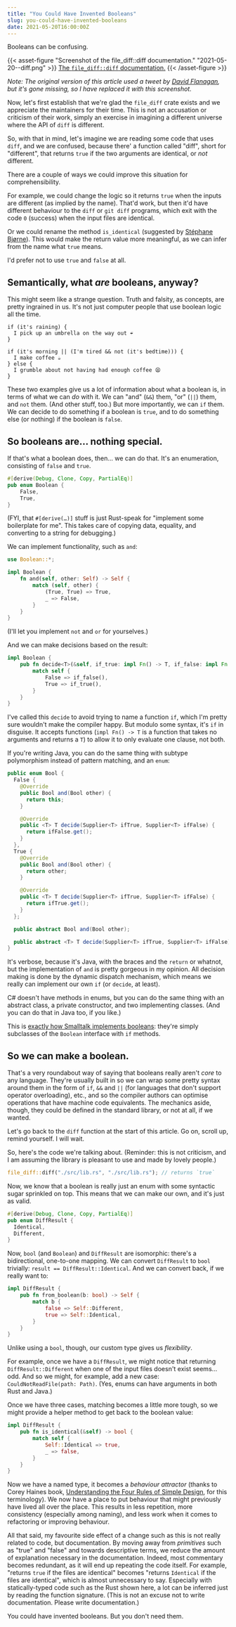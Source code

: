 ```yaml
---
title: "You Could Have Invented Booleans"
slug: you-could-have-invented-booleans
date: 2021-05-20T16:00:00Z
---
```


Booleans can be confusing.

{{< asset-figure "Screenshot of the file_diff::diff documentation." "2021-05-20--diff.png" >}}
[The `file_diff::diff` documentation.](https://docs.rs/file_diff/1.0.0/file_diff/fn.diff.html)
{{< /asset-figure >}}

_Note: The original version of this article used a tweet by [David Flanagan][@rawkode], but it's gone missing, so I have replaced it with this screenshot._

Now, let's first establish that we're glad the `file_diff` crate exists and we appreciate the maintainers for their time. This is not an accusation or criticism of their work, simply an exercise in imagining a different universe where the API of `diff` is different.

So, with that in mind, let's imagine we are reading some code that uses `diff`, and we are confused, because there' a function called "diff", short for "different", that returns `true` if the two arguments are identical, or _not_ different.

There are a couple of ways we could improve this situation for comprehensibility.

For example, we could change the logic so it returns `true` when the inputs are different (as implied by the name). That'd work, but then it'd have different behaviour to the `diff` or `git diff` programs, which exit with the code `0` (success) when the input files are identical.

Or we could rename the method `is_identical` (suggested by [Stéphane Bjørne][@stebjoerne]). This would make the return value more meaningful, as we can infer from the name what `true` means.

I'd prefer not to use `true` and `false` at all.

[@rawkode]: https://twitter.com/rawkode
[@stebjoerne]: https://twitter.com/SteBjoerne

## Semantically, what _are_ booleans, anyway?

This might seem like a strange question. Truth and falsity, as concepts, are pretty ingrained in us. It's not just computer people that use boolean logic all the time.

```
if (it's raining) {
  I pick up an umbrella on the way out ☔️
}
```

```
if (it's morning || (I'm tired && not (it's bedtime))) {
  I make coffee ☕
} else {
  I grumble about not having had enough coffee 😫
}
```

These two examples give us a lot of information about what a boolean is, in terms of what we can _do_ with it. We can "and" (`&&`) them, "or" (`||`) them, and `not` them. (And other stuff, too.) But more importantly, we can `if` them. We can decide to do something if a boolean is `true`, and to do something else (or nothing) if the boolean is `false`.

<!--more-->

## So booleans are… nothing special.

If that's what a boolean does, then… we can do that. It's an enumeration, consisting of `false` and `true`.

```rust
#[derive(Debug, Clone, Copy, PartialEq)]
pub enum Boolean {
    False,
    True,
}
```

(FYI, that `#[derive(…)]` stuff is just Rust-speak for "implement some boilerplate for me". This takes care of copying data, equality, and converting to a string for debugging.)

We can implement functionality, such as `and`:

```rust
use Boolean::*;

impl Boolean {
    fn and(self, other: Self) -> Self {
        match (self, other) {
            (True, True) => True,
            _ => False,
        }
    }
}
```

(I'll let you implement `not` and `or` for yourselves.)

And we can make decisions based on the result:

```rust
impl Boolean {
    pub fn decide<T>(&self, if_true: impl Fn() -> T, if_false: impl Fn() -> T) -> T {
        match self {
            False => if_false(),
            True => if_true(),
        }
    }
}
```

I've called this `decide` to avoid trying to name a function `if`, which I'm pretty sure wouldn't make the compiler happy. But modulo some syntax, it's `if` in disguise. It accepts functions (`impl Fn() -> T` is a function that takes no arguments and returns a `T`) to allow it to only evaluate one clause, not both.

If you're writing Java, you can do the same thing with subtype polymorphism instead of pattern matching, and an `enum`:

```java
public enum Bool {
  False {
    @Override
    public Bool and(Bool other) {
      return this;
    }

    @Override
    public <T> T decide(Supplier<T> ifTrue, Supplier<T> ifFalse) {
      return ifFalse.get();
    }
  },
  True {
    @Override
    public Bool and(Bool other) {
      return other;
    }

    @Override
    public <T> T decide(Supplier<T> ifTrue, Supplier<T> ifFalse) {
      return ifTrue.get();
    }
  };

  public abstract Bool and(Bool other);

  public abstract <T> T decide(Supplier<T> ifTrue, Supplier<T> ifFalse);
}
```

It's verbose, because it's Java, with the braces and the `return` or whatnot, but the implementation of `and` is pretty gorgeous in my opinion. All decision making is done by the dynamic dispatch mechanism, which means we really can implement our own `if` (or `decide`, at least).

C# doesn't have methods in enums, but you can do the same thing with an abstract class, a private constructor, and two implementing classes. (And you can do that in Java too, if you like.)

This is [exactly how Smalltalk implements booleans][smalltalk: a functional programming language]: they're simply subclasses of the `Boolean` interface with `if` methods.

[smalltalk: a functional programming language]: https://monospacedmonologues.com/2016/02/smalltalk-a-functional-programming-language/

## So we can make a boolean.

That's a very roundabout way of saying that booleans really aren't _core_ to any language. They're usually built in so we can wrap some pretty syntax around them in the form of `if`, `&&` and `||` (for languages that don't support operator overloading), etc., and so the compiler authors can optimise operations that have machine code equivalents. The mechanics aside, though, they could be defined in the standard library, or not at all, if we wanted.

Let's go back to the `diff` function at the start of this article. Go on, scroll up, remind yourself. I will wait.

So, here's the code we're talking about. (Reminder: this is not criticism, and I am assuming the library is pleasant to use and made by lovely people.)

```rust
file_diff::diff("./src/lib.rs", "./src/lib.rs"); // returns `true`
```

Now, we know that a boolean is really just an enum with some syntactic sugar sprinkled on top. This means that we can make our own, and it's just as valid.

```rust
#[derive(Debug, Clone, Copy, PartialEq)]
pub enum DiffResult {
  Identical,
  Different,
}
```

Now, `bool` (and `Boolean`) and `DiffResult` are isomorphic: there's a bidirectional, one-to-one mapping. We can convert `DiffResult` to `bool` trivially: `result == DiffResult::Identical`. And we can convert back, if we really want to:

```rust
impl DiffResult {
    pub fn from_boolean(b: bool) -> Self {
        match b {
            false => Self::Different,
            true => Self::Identical,
        }
    }
}
```

Unlike using a `bool`, though, our custom type gives us _flexibility_.

For example, once we have a `DiffResult`, we might notice that returning `DiffResult::Different` when one of the input files doesn't exist seems… odd. And so we might, for example, add a new case: `CouldNotReadFile(path: Path)`. (Yes, enums can have arguments in both Rust and Java.)

Once we have three cases, matching becomes a little more tough, so we might provide a helper method to get back to the boolean value:

```rust
impl DiffResult {
    pub fn is_identical(&self) -> bool {
        match self {
            Self::Identical => true,
            _ => false,
        }
    }
}
```

Now we have a named type, it becomes a _behaviour attractor_ (thanks to Corey Haines book, [Understanding the Four Rules of Simple Design][], for this terminology). We now have a place to put behaviour that might previously have lived all over the place. This results in less repetition, more consistency (especially among naming), and less work when it comes to refactoring or improving behaviour.

All that said, my favourite side effect of a change such as this is not really related to code, but documentation. By moving away from _primitives_ such as "true" and "false" and towards descriptive terms, we reduce the amount of explanation necessary in the documentation. Indeed, most commentary becomes redundant, as it will end up repeating the code itself. For example, "returns `true` if the files are identical" becomes "returns `Identical` if the files are identical", which is almost unnecessary to say. Especially with statically-typed code such as the Rust shown here, a lot can be inferred just by reading the function signature. (This is not an excuse not to write documentation. Please write documentation.)

You could have invented booleans. But you don't need them.

[understanding the four rules of simple design]: https://leanpub.com/4rulesofsimpledesign
